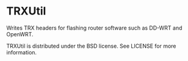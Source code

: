 TRXUtil
=======

Writes TRX headers for flashing router software such as DD-WRT and OpenWRT.

TRXUtil is distributed under the BSD license. See LICENSE for more information.
